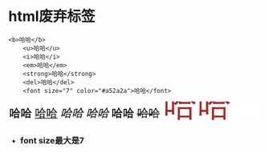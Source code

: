 # html废弃标签

```
<b>哈哈</b>
    <u>哈哈</u>
    <i>哈哈</i>
    <em>哈哈</em>
    <strong>哈哈</strong>
    <del>哈哈</del>
    <font size="7" color="#a52a2a">哈哈</font>
```

![](/assets/waster.png)

* ### font size最大是7



